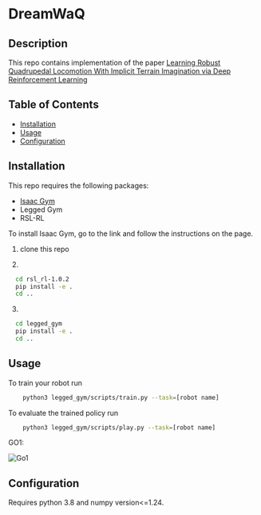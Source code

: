 # DreamWaQ

## Description
This repo contains implementation of the paper [Learning Robust Quadrupedal Locomotion With Implicit Terrain Imagination via Deep Reinforcement Learning](https://arxiv.org/abs/2301.10602)

## Table of Contents
- [Installation](#installation)
- [Usage](#usage)
- [Configuration](#configuration)
  
## Installation
This repo requires the following packages:
- [Isaac Gym](https://developer.nvidia.com/isaac-gym)
- Legged Gym
- RSL-RL

To install Isaac Gym, go to the link and follow the instructions on the page.

1. clone this repo

2. 
```bash
  cd rsl_rl-1.0.2
  pip install -e .
  cd ..
```
3. 
```bash
  cd legged_gym
  pip install -e .
  cd ..
```

## Usage
To train your robot run
```bash
    python3 legged_gym/scripts/train.py --task=[robot name]  
```  

To evaluate the trained policy run
```bash
    python3 legged_gym/scripts/play.py --task=[robot name]
```  
GO1:  

![Go1](DwaQ_stairs.gif)

## Configuration
Requires python 3.8 and numpy version<=1.24.
